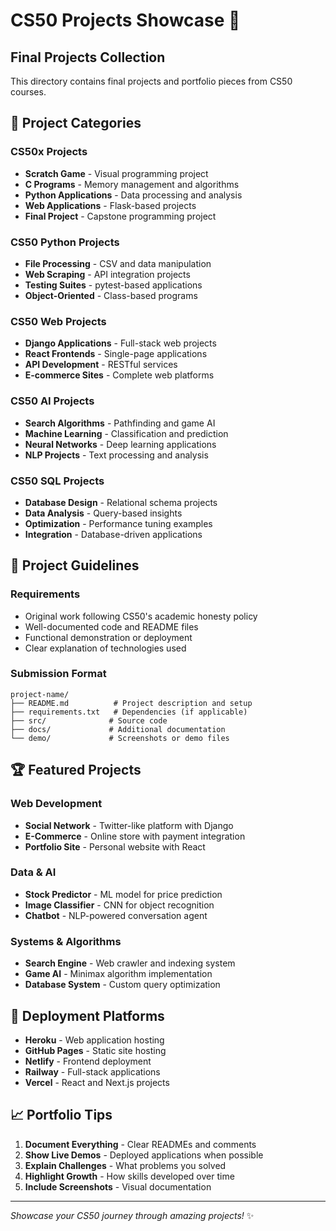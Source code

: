 # CS50 Projects Showcase 🚀

## Final Projects Collection
This directory contains final projects and portfolio pieces from CS50 courses.

## 📁 Project Categories

### CS50x Projects
- **Scratch Game** - Visual programming project
- **C Programs** - Memory management and algorithms
- **Python Applications** - Data processing and analysis
- **Web Applications** - Flask-based projects
- **Final Project** - Capstone programming project

### CS50 Python Projects
- **File Processing** - CSV and data manipulation
- **Web Scraping** - API integration projects
- **Testing Suites** - pytest-based applications
- **Object-Oriented** - Class-based programs

### CS50 Web Projects
- **Django Applications** - Full-stack web projects
- **React Frontends** - Single-page applications
- **API Development** - RESTful services
- **E-commerce Sites** - Complete web platforms

### CS50 AI Projects
- **Search Algorithms** - Pathfinding and game AI
- **Machine Learning** - Classification and prediction
- **Neural Networks** - Deep learning applications
- **NLP Projects** - Text processing and analysis

### CS50 SQL Projects
- **Database Design** - Relational schema projects
- **Data Analysis** - Query-based insights
- **Optimization** - Performance tuning examples
- **Integration** - Database-driven applications

## 🎯 Project Guidelines

### Requirements
- Original work following CS50's academic honesty policy
- Well-documented code and README files
- Functional demonstration or deployment
- Clear explanation of technologies used

### Submission Format
```
project-name/
├── README.md          # Project description and setup
├── requirements.txt   # Dependencies (if applicable)
├── src/              # Source code
├── docs/             # Additional documentation
└── demo/             # Screenshots or demo files
```

## 🏆 Featured Projects

### Web Development
- **Social Network** - Twitter-like platform with Django
- **E-Commerce** - Online store with payment integration
- **Portfolio Site** - Personal website with React

### Data & AI
- **Stock Predictor** - ML model for price prediction
- **Image Classifier** - CNN for object recognition
- **Chatbot** - NLP-powered conversation agent

### Systems & Algorithms
- **Search Engine** - Web crawler and indexing system
- **Game AI** - Minimax algorithm implementation
- **Database System** - Custom query optimization

## 🔗 Deployment Platforms

- **Heroku** - Web application hosting
- **GitHub Pages** - Static site hosting
- **Netlify** - Frontend deployment
- **Railway** - Full-stack applications
- **Vercel** - React and Next.js projects

## 📈 Portfolio Tips

1. **Document Everything** - Clear READMEs and comments
2. **Show Live Demos** - Deployed applications when possible
3. **Explain Challenges** - What problems you solved
4. **Highlight Growth** - How skills developed over time
5. **Include Screenshots** - Visual documentation

---

*Showcase your CS50 journey through amazing projects!* ✨ 